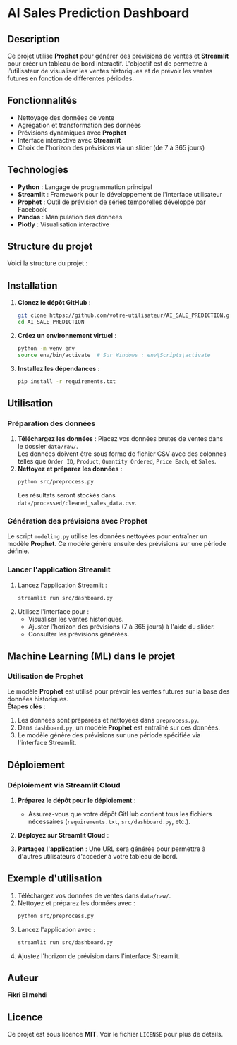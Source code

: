 # AI Sales Prediction Dashboard

## Description
Ce projet utilise **Prophet** pour générer des prévisions de ventes et **Streamlit** pour créer un tableau de bord interactif. L'objectif est de permettre à l'utilisateur de visualiser les ventes historiques et de prévoir les ventes futures en fonction de différentes périodes.

## Fonctionnalités
- Nettoyage des données de vente
- Agrégation et transformation des données
- Prévisions dynamiques avec **Prophet**
- Interface interactive avec **Streamlit**
- Choix de l'horizon des prévisions via un slider (de 7 à 365 jours)

## Technologies
- **Python** : Langage de programmation principal
- **Streamlit** : Framework pour le développement de l'interface utilisateur
- **Prophet** : Outil de prévision de séries temporelles développé par Facebook
- **Pandas** : Manipulation des données
- **Plotly** : Visualisation interactive

## Structure du projet
Voici la structure du projet :


## Installation
1. **Clonez le dépôt GitHub** :
    ```bash
    git clone https://github.com/votre-utilisateur/AI_SALE_PREDICTION.git
    cd AI_SALE_PREDICTION
    ```
2. **Créez un environnement virtuel** :
    ```bash
    python -m venv env
    source env/bin/activate  # Sur Windows : env\Scripts\activate
    ```
3. **Installez les dépendances** :
    ```bash
    pip install -r requirements.txt
    ```

## Utilisation

### Préparation des données
1. **Téléchargez les données** : Placez vos données brutes de ventes dans le dossier `data/raw/`.  
   Les données doivent être sous forme de fichier CSV avec des colonnes telles que `Order ID`, `Product`, `Quantity Ordered`, `Price Each`, et `Sales`.
2. **Nettoyez et préparez les données** :
    ```bash
    python src/preprocess.py
    ```
    Les résultats seront stockés dans `data/processed/cleaned_sales_data.csv`.

### Génération des prévisions avec Prophet
Le script `modeling.py` utilise les données nettoyées pour entraîner un modèle **Prophet**. Ce modèle génère ensuite des prévisions sur une période définie.

### Lancer l'application Streamlit
1. Lancez l'application Streamlit :
    ```bash
    streamlit run src/dashboard.py
    ```
2. Utilisez l'interface pour :
    - Visualiser les ventes historiques.
    - Ajuster l'horizon des prévisions (7 à 365 jours) à l'aide du slider.
    - Consulter les prévisions générées.

## Machine Learning (ML) dans le projet

### Utilisation de **Prophet**
Le modèle **Prophet** est utilisé pour prévoir les ventes futures sur la base des données historiques.  
**Étapes clés** :
1. Les données sont préparées et nettoyées dans `preprocess.py`.
2. Dans `dashboard.py`, un modèle **Prophet** est entraîné sur ces données.
3. Le modèle génère des prévisions sur une période spécifiée via l'interface Streamlit.

## Déploiement

### Déploiement via **Streamlit Cloud**
1. **Préparez le dépôt pour le déploiement** :
    - Assurez-vous que votre dépôt GitHub contient tous les fichiers nécessaires (`requirements.txt`, `src/dashboard.py`, etc.).
2. **Déployez sur Streamlit Cloud** :
   
3. **Partagez l'application** : Une URL sera générée pour permettre à d'autres utilisateurs d'accéder à votre tableau de bord.

## Exemple d'utilisation
1. Téléchargez vos données de ventes dans `data/raw/`.
2. Nettoyez et préparez les données avec :
    ```bash
    python src/preprocess.py
    ```
3. Lancez l'application avec :
    ```bash
    streamlit run src/dashboard.py
    ```
4. Ajustez l'horizon de prévision dans l'interface Streamlit.

## Auteur
**Fikri El mehdi**  


## Licence
Ce projet est sous licence **MIT**. Voir le fichier `LICENSE` pour plus de détails.
